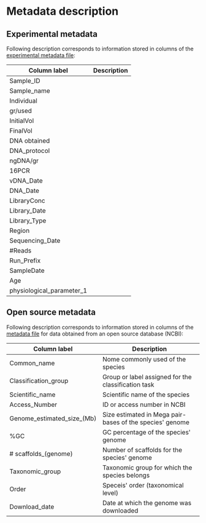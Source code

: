 # Metadata description

## Experimental metadata

Following description corresponds to information stored in columns of the [experimental metadata file](metadata_example.csv):

| Column label              | Description |
| ------------------------- | ----------- |
| Sample_ID                 |             |
| Sample_name               |             |
| Individual                |             |
| gr/used                   |             |
| InitialVol                |             |
| FinalVol                  |             |
| DNA obtained              |             |
| DNA_protocol              |             |
| ngDNA/gr                  |             |
| 16PCR                     |             |
| vDNA_Date                 |             |
| DNA_Date                  |             |
| LibraryConc               |             |
| Library_Date              |             |
| Library_Type              |             |
| Region                    |             |
| Sequencing_Date           |             |
| #Reads                    |             |
| Run_Prefix                |             |
| SampleDate                |             |
| Age                       |             |
| physiological_parameter_1 |             |



## Open source metadata

Following description corresponds to information stored in columns of the [metadata file](metadata_example_2.csv) for data obtained from an open source database (NCBI):

| Column label               | Description                                              |
| -------------------------- | -------------------------------------------------------- |
| Common_name                | Nome commonly used of the species                        |
| Classification_group       | Group or label assigned for the classification task      |
| Scientific_name            | Scientific name of the species                           |
| Access_Number              | ID or access number in NCBI                              |
| Genome_estimated_size_(Mb) | Size estimated in Mega pair-bases of the species' genome |
| %GC                        | GC percentage of the species' genome                     |
| # scaffolds_(genome)       | Number of scaffolds for the species' genome              |
| Taxonomic_group            | Taxonomic group for which the species belongs            |
| Order                      | Speceis' order (taxonomical level)                       |
| Download_date              | Date at which the genome was downloaded                  |
